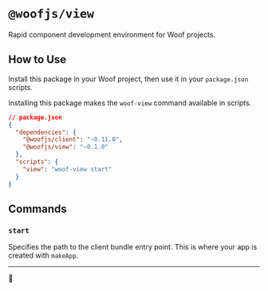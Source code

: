 # `@woofjs/view`

Rapid component development environment for Woof projects.

## How to Use

Install this package in your Woof project, then use it in your `package.json` scripts.

Installing this package makes the `woof-view` command available in scripts.

```json
// package.json
{
  "dependencies": {
    "@woofjs/client": "~0.11.0",
    "@woofjs/view": "~0.1.0"
  },
  "scripts": {
    "view": "woof-view start"
  }
}
```

## Commands

### `start`

Specifies the path to the client bundle entry point. This is where your app is created with `makeApp`.

---

🦆

